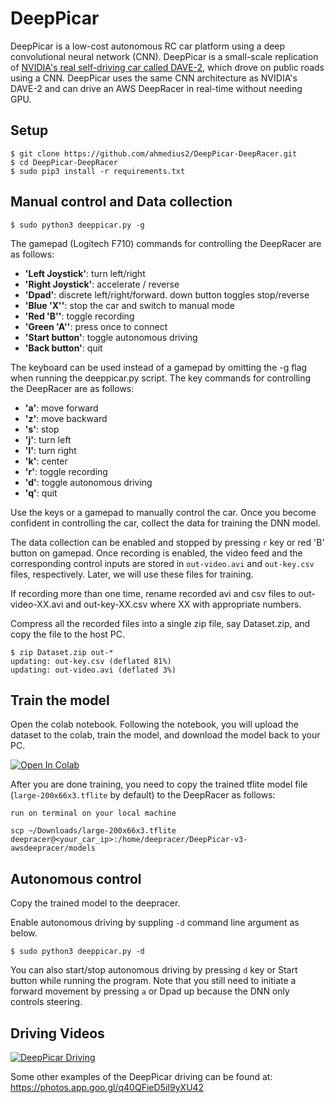 # DeepPicar

DeepPicar is a low-cost autonomous RC car platform using a deep
convolutional neural network (CNN). DeepPicar is a small-scale replication
of [NVIDIA's real self-driving car called DAVE-2](https://developer.nvidia.com/blog/deep-learning-self-driving-cars/), which drove on public
roads using a CNN. DeepPicar uses the same CNN architecture as NVIDIA's
DAVE-2 and can drive an AWS DeepRacer in real-time without needing GPU.

## Setup

    $ git clone https://github.com/ahmedius2/DeepPicar-DeepRacer.git
    $ cd DeepPicar-DeepRacer
    $ sudo pip3 install -r requirements.txt

## Manual control and Data collection

    $ sudo python3 deeppicar.py -g

The gamepad (Logitech F710) commands for controlling the DeepRacer are as follows:
* **'Left Joystick'**: turn left/right
* **'Right Joystick'**: accelerate / reverse
* **'Dpad'**: discrete left/right/forward. down button toggles stop/reverse
* **'Blue 'X''**: stop the car and switch to manual mode
* **'Red 'B''**: toggle recording
* **'Green 'A''**: press once to connect
* **'Start button'**: toggle autonomous driving
* **'Back button'**: quit

The keyboard can be used instead of a gamepad by omitting the -g flag when running the deeppicar.py script. The key commands for controlling the DeepRacer are as follows:
* **'a'**: move forward 
* **'z'**: move backward
* **'s'**: stop
* **'j'**: turn left
* **'l'**: turn right 
* **'k'**: center
* **'r'**: toggle recording
* **'d'**: toggle autonomous driving
* **'q'**: quit


Use the keys or a gamepad to manually control the car. Once you become confident in controlling the car, collect the data for training the DNN model. 

The data collection can be enabled and stopped by pressing `r` key or red 'B' button on gamepad. Once recording is enabled, the video feed and the corresponding control inputs are stored in `out-video.avi` and `out-key.csv` files, respectively. Later, we will use these files for training. 

If recording more than one time, rename recorded avi and csv files to out-video-XX.avi and out-key-XX.csv where XX with appropriate numbers.

Compress all the recorded files into a single zip file, say Dataset.zip, and copy the file to the host PC. 

    $ zip Dataset.zip out-*
    updating: out-key.csv (deflated 81%)
    updating: out-video.avi (deflated 3%)


## Train the model
    
Open the colab notebook. Following the notebook, you will upload the dataset to the colab, train the model, and download the model back to your PC. 

[![Open In Colab](https://colab.research.google.com/assets/colab-badge.svg)](https://colab.research.google.com/github/ahmedius2/DeepPicar-DeepRacer/blob/main/RunAll.ipynb)

After you are done training, you need to copy the trained tflite model file (`large-200x66x3.tflite` by default) to the DeepRacer as follows: 

    run on terminal on your local machine
    
    scp ~/Downloads/large-200x66x3.tflite deepracer@<your_car_ip>:/home/deepracer/DeepPicar-v3-awsdeepracer/models

## Autonomous control

Copy the trained model to the deepracer. 

Enable autonomous driving by suppling `-d` command line argument as below. 

    $ sudo python3 deeppicar.py -d 

You can also start/stop autonomous driving by pressing `d` key or Start button while running the program. 
Note that you still need to initiate a forward movement by pressing `a` or Dpad up because the DNN only controls steering.  

## Driving Videos

[![DeepPicar Driving](http://img.youtube.com/vi/SrS5iQV2Pfo/0.jpg)](http://www.youtube.com/watch?v=SrS5iQV2Pfo "DeepPicar_Video")

Some other examples of the DeepPicar driving can be found at: https://photos.app.goo.gl/q40QFieD5iI9yXU42

